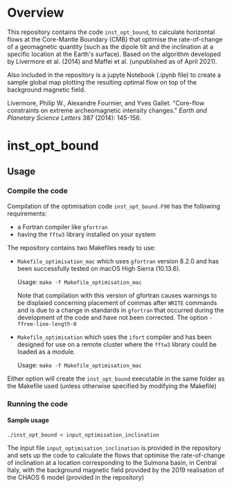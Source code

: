 # Overview

This repository contains the code ```inst_opt_bound```, to calculate horizontal flows at the Core-Mantle Boundary (CMB) that optimise the rate-of-change of a geomagnetic quantity (such as the dipole tilt and the inclination at a specific location at the Earth's surface). Based on the algorithm developed by Livermore et al. (2014) and Maffei et al. (unpublished as of April 2021).

Also included in the repository is a jupyte Notebook (.ipynb file) to create a sample global map plotting the resulting optimal flow on top of the background magnetic field.

Livermore, Philip W., Alexandre Fournier, and Yves Gallet. "Core-flow constraints on extreme archeomagnetic intensity changes." _Earth and Planetary Science Letters_ 387 (2014): 145-156.

# inst_opt_bound

## Usage

### Compile the code

Compilation of the optimisation code ```inst_opt_bound.F90``` has the following requirements:
- a Fortran compiler like ```gfortran```
- having the ```fftw3``` library installed on your system


The repository contains two Makefiles ready to use:
- ```Makefile_optimisation_mac``` which uses ```gfortran``` version 8.2.0 and has been successfully tested on macOS High Sierra (10.13.6).  
  
  Usage: ```make -f Makefile_optimisation_mac```  
  
  Note that compilation with this version of gfortran causes warnings to be displaied concerning placement of commas after ```WRITE``` commands and is due to a change in standards in ```gfortran``` that occurred during the development of the code and have not been corrected. The option ```-ffree-line-length-0```
- ```Makefile_optimisation``` which uses the ```ifort``` compiler and has been designed for use on a remote cluster where the ```fftw3``` library could be loaded as a module.  
  
  Usage: ```make -f Makefile_optimisation_mac```  
  
Either option will create the ```inst_opt_bound``` executable in the same folder as the Makefile used (unless otherwise specified by modifying the Makefile)

### Running the code

#### Sample usage
```./inst_opt_bound < input_optimisation_inclination```  

The input file ```input_optimisation_inclination``` is provided in the repository and sets up the code to calculate the flows that optimise the rate-of-change of inclination at a location corresponding to the Sulmona basin, in Central Italy, with the background magnetic field provided by the 2019 realisation of the CHAOS 6 model (provided in the repository)
